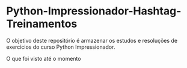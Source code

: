# Python-Impressionador-Hashtag-Treinamentos

O objetivo deste repositório é armazenar os estudos e resoluções de exercícios do curso Python Impressionador.

O que foi visto até o momento

